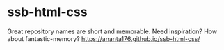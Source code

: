 # ssb-html-css
Great repository names are short and memorable. Need inspiration? How about fantastic-memory?
https://ananta176.github.io/ssb-html-css/
